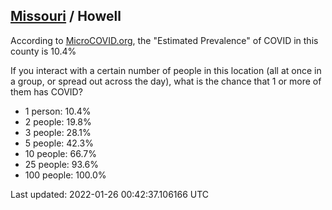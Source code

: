 
## [Missouri](/united-states/missouri) / Howell

According to [MicroCOVID.org](http://microcovid.org),
the "Estimated Prevalence" of COVID in this county is 10.4%

If you interact with a certain number of people in this location
(all at once in a group, or spread out across the day), what is the chance that
1 or more of them has COVID?

- 1 person: 10.4%
- 2 people: 19.8%
- 3 people: 28.1%
- 5 people: 42.3%
- 10 people: 66.7%
- 25 people: 93.6%
- 100 people: 100.0%

Last updated: 2022-01-26 00:42:37.106166 UTC
